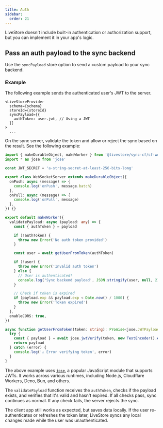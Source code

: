 ```yaml
---
title: Auth
sidebar:
  order: 21
---
```


LiveStore doesn't include built-in authentication or authorization support, but you can implement it in your app's logic.

## Pass an auth payload to the sync backend

Use the `syncPayload` store option to send a custom payload to your sync backend.

### Example

The following example sends the authenticated user's JWT to the server.

```tsx
<LiveStoreProvider
  schema={schema}
  storeId={storeId}
  syncPayload={{
    authToken: user.jwt, // Using a JWT
  }}
>
  ...
```

On the sync server, validate the token and allow or reject the sync based on the result. See the following example:

```ts
import { makeDurableObject, makeWorker } from '@livestore/sync-cf/cf-worker'
import * as jose from 'jose'

const JWT_SECRET = 'a-string-secret-at-least-256-bits-long'

export class WebSocketServer extends makeDurableObject({
  onPush: async (message) => {
    console.log('onPush', message.batch)
  },
  onPull: async (message) => {
    console.log('onPull', message)
  },
}) {}

export default makeWorker({
  validatePayload: async (payload: any) => {
    const { authToken } = payload

    if (!authToken) {
      throw new Error('No auth token provided')
    }

    const user = await getUserFromToken(authToken)

    if (!user) {
      throw new Error('Invalid auth token')
    } else {
      // User is authenticated!
      console.log('Sync backend payload', JSON.stringify(user, null, 2))
    }

    // Check if token is expired
    if (payload.exp && payload.exp < Date.now() / 1000) {
      throw new Error('Token expired')
    }
  },
  enableCORS: true,
})

async function getUserFromToken(token: string): Promise<jose.JWTPayload | undefined> {
  try {
    const { payload } = await jose.jwtVerify(token, new TextEncoder().encode(JWT_SECRET))
    return payload
  } catch (error) {
    console.log('⚠️ Error verifying token', error)
  }
}
```

The above example uses [`jose`](https://www.npmjs.com/package/jose), a popular JavaScript module that supports JWTs. It works across various runtimes, including Node.js, Cloudflare Workers, Deno, Bun, and others.

The `validatePayload` function receives the `authToken`, checks if the payload exists, and verifies that it's valid and hasn't expired. If all checks pass, sync continues as normal. If any check fails, the server rejects the sync.

The client app still works as expected, but saves data locally. If the user re-authenticates or refreshes the token later, LiveStore syncs any local changes made while the user was unauthenticated.
